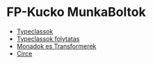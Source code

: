 # FP-Kucko MunkaBoltok

- [Typeclassok](Typeclasses/slides.md)
- [Typeclassok folytatas](Typeclasses/slides-cont.md)
- [Monadok es Transformerek](Monads/slides.md)
- [Circe](src/main/scala/Circe/Circe.worksheet.sc)
